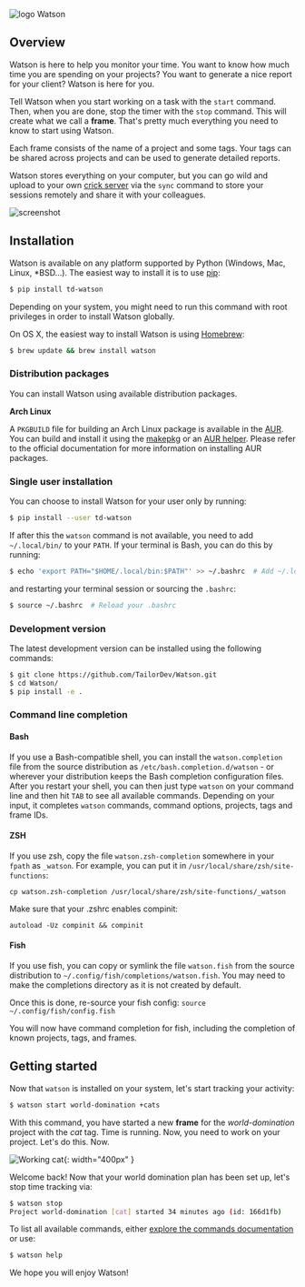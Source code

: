 ![logo Watson](img/logo-watson-600px.png)

## Overview

Watson is here to help you monitor your time. You want to know how
much time you are spending on your projects? You want to generate a nice
report for your client? Watson is here for you.

Tell Watson when you start working on a task with the `start` command.
Then, when you are done, stop the timer with the `stop`
command. This will create what we call a **frame**. That's pretty much
everything you need to know to start using Watson.

Each frame consists of the name of a project and some tags. Your tags
can be shared across projects and can be used to generate detailed
reports.

Watson stores everything on your computer, but you can go wild and
upload to your own [crick server](https://github.com/TailorDev/crick) via the `sync` command to store
your sessions remotely and share it with your colleagues.

![screenshot](img/screenshot.png)

## Installation

Watson is available on any platform supported by Python (Windows, Mac,
Linux, *BSD…). The easiest way to install it is to use
[pip](https://pip.pypa.io/en/stable/installing/):

```bash
$ pip install td-watson
```

Depending on your system, you might need to run this command with root privileges in order to install Watson globally.

On OS X, the easiest way to install Watson is using [Homebrew](http://brew.sh/):

```bash
$ brew update && brew install watson
```

### Distribution packages

You can install Watson using available distribution packages.

**Arch Linux**

A `PKGBUILD` file for building an Arch Linux package is available in the
[AUR](https://aur.archlinux.org/packages/watson/). You can build and
install it using the [makepkg](https://wiki.archlinux.org/index.php/Makepkg)
or an [AUR helper](https://wiki.archlinux.org/index.php/AUR_helpers).
Please refer to the official documentation for more information on
installing AUR packages.

### Single user installation

You can choose to install Watson for your user only by running:

```bash
$ pip install --user td-watson
```

If after this the `watson` command is not available, you need to add `~/.local/bin/` to your `PATH`. If your terminal is Bash, you can do this by running:

```bash
$ echo 'export PATH="$HOME/.local/bin:$PATH"' >> ~/.bashrc  # Add ~/.local/bin/ to your .bashrc PATH
```

and restarting your terminal session or sourcing the `.bashrc`:

```bash
$ source ~/.bashrc  # Reload your .bashrc
```

### Development version

The latest development version can be installed using the following commands:

```bash
$ git clone https://github.com/TailorDev/Watson.git
$ cd Watson/
$ pip install -e .
```

### Command line completion

#### Bash


If you use a Bash-compatible shell, you can install the `watson.completion` file from the source distribution as `/etc/bash.completion.d/watson` - or wherever your distribution keeps the Bash completion configuration files. After you restart your shell, you can then just type `watson` on your command line and then hit `TAB` to see all available commands. Depending on your input, it completes `watson` commands, command options, projects, tags and frame IDs.

#### ZSH

If you use zsh, copy the file `watson.zsh-completion` somewhere in your
`fpath` as `_watson`. For example, you can put it in
`/usr/local/share/zsh/site-functions`:

    cp watson.zsh-completion /usr/local/share/zsh/site-functions/_watson

Make sure that your .zshrc enables compinit:

    autoload -Uz compinit && compinit

#### Fish

If you use fish, you can copy or symlink the file `watson.fish` from the source distribution to `~/.config/fish/completions/watson.fish`.
You may need to make the completions directory as it is not created by default.

Once this is done, re-source your fish config:
  `source ~/.config/fish/config.fish`

You will now have command completion for fish, including the completion of known projects, tags, and frames.



## Getting started

Now that `watson` is installed on your system, let's start tracking your activity:

```bash
$ watson start world-domination +cats
```

With this command, you have started a new **frame** for the *world-domination* project with the *cat* tag. Time is running. Now, you need to work on your project. Let's do this. Now.

![Working cat](img/working-cat.gif){: width="400px" }

Welcome back! Now that your world domination plan has been set up, let's stop time tracking via:

```bash
$ watson stop
Project world-domination [cat] started 34 minutes ago (id: 166d1fb)
```

To list all available commands, either [explore the commands documentation](user-guide/commands.md) or use:

```bash
$ watson help
```

We hope you will enjoy Watson!
